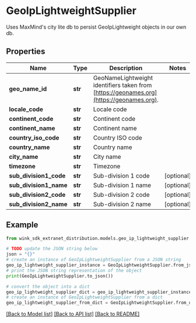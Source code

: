 # GeoIpLightweightSupplier

Uses MaxMind's city lite db to persist GeoIpLightweight objects in our own db.

## Properties

Name | Type | Description | Notes
------------ | ------------- | ------------- | -------------
**geo_name_id** | **str** | GeoNameLightweight identifiers taken from [https://geonames.org](https://geonames.org). | 
**locale_code** | **str** | Locale code | 
**continent_code** | **str** | Continent code | 
**continent_name** | **str** | Continent name | 
**country_iso_code** | **str** | Country ISO code | 
**country_name** | **str** | Country name | 
**city_name** | **str** | City name | 
**timezone** | **str** | Timezone | 
**sub_division1_code** | **str** | Sub-division 1 code | [optional] 
**sub_division1_name** | **str** | Sub-division 1 name | [optional] 
**sub_division2_code** | **str** | Sub-division 2 code | [optional] 
**sub_division2_name** | **str** | Sub-division 2 name | [optional] 

## Example

```python
from wink_sdk_extranet_distribution.models.geo_ip_lightweight_supplier import GeoIpLightweightSupplier

# TODO update the JSON string below
json = "{}"
# create an instance of GeoIpLightweightSupplier from a JSON string
geo_ip_lightweight_supplier_instance = GeoIpLightweightSupplier.from_json(json)
# print the JSON string representation of the object
print(GeoIpLightweightSupplier.to_json())

# convert the object into a dict
geo_ip_lightweight_supplier_dict = geo_ip_lightweight_supplier_instance.to_dict()
# create an instance of GeoIpLightweightSupplier from a dict
geo_ip_lightweight_supplier_from_dict = GeoIpLightweightSupplier.from_dict(geo_ip_lightweight_supplier_dict)
```
[[Back to Model list]](../README.md#documentation-for-models) [[Back to API list]](../README.md#documentation-for-api-endpoints) [[Back to README]](../README.md)


